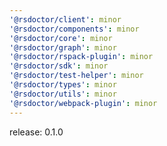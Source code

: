 ```yaml
---
'@rsdoctor/client': minor
'@rsdoctor/components': minor
'@rsdoctor/core': minor
'@rsdoctor/graph': minor
'@rsdoctor/rspack-plugin': minor
'@rsdoctor/sdk': minor
'@rsdoctor/test-helper': minor
'@rsdoctor/types': minor
'@rsdoctor/utils': minor
'@rsdoctor/webpack-plugin': minor
---
```


release: 0.1.0
